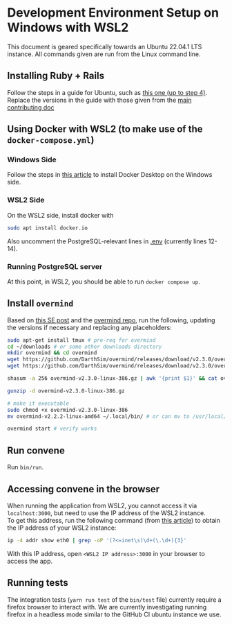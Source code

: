 # Development Environment Setup on Windows with WSL2

This document is geared specifically towards an Ubuntu 22.04.1 LTS instance.
All commands given are run from the Linux command line.

## Installing Ruby + Rails

Follow the steps in a guide for Ubuntu, such as [this one (up to step 4)](https://www.digitalocean.com/community/tutorials/how-to-install-ruby-on-rails-with-rbenv-on-ubuntu-18-04).
Replace the versions in the guide with those given from the [main contributing doc](../CONTRIBUTING.md#2-machine-setup)

## Using Docker with WSL2 (to make use of the `docker-compose.yml`)

### Windows Side

Follow the steps in [this article](https://docs.docker.com/desktop/windows/wsl/) to install Docker Desktop on the Windows side.

### WSL2 Side

On the WSL2 side, install docker with

```bash
sudo apt install docker.io
```

Also uncomment the PostgreSQL-relevant lines in [.env](../.env) (currently lines 12-14).

### Running PostgreSQL server

At this point, in WSL2, you should be able to run `docker compose up`.

## Install `overmind`

Based on [this SE post](https://unix.stackexchange.com/questions/599510/how-to-install-overmind-in-ubuntu)
and the [overmind repo](https://github.com/DarthSim/overmind), run the following, updating the versions if necessary and replacing any placeholders:

```bash
sudo apt-get install tmux # pre-req for overmind
cd ~/downloads # or some other downloads directory
mkdir overmind && cd overmind
wget https://github.com/DarthSim/overmind/releases/download/v2.3.0/overmind-v2.3.0-linux-386.gz # may need to use differnet architecture
wget https://github.com/DarthSim/overmind/releases/download/v2.3.0/overmind-v2.3.0-linux-386.gz.sha256sum

shasum -a 256 overmind-v2.3.0-linux-386.gz | awk '{print $1}' && cat overmind-v2.3.0-linux-386.gz.sha256sum  # Verify these are the same

gunzip -d overmind-v2.3.0-linux-386.gz

# make it executable
sudo chmod +x overmind-v2.3.0-linux-386
mv overmind-v2.2.2-linux-amd64 ~/.local/bin/ # or can mv to /usr/local/bin/ if do sudo

overmind start # verify works
```

## Run convene

Run `bin/run`.

## Accessing convene in the browser

When running the application from WSL2, you cannot access it via `localhost:3000`,
but need to use the IP address of the WSL2 instance.  
To get this address, run the following command (from
[this article](https://hackernoon.com/accessing-network-ppps-running-inside-wsl2-from-other-devices-in-your-lan))
to obtain the IP address of your WSL2 instance:

```bash
ip -4 addr show eth0 | grep -oP '(?<=inet\s)\d+(\.\d+){3}'
```

With this IP address, open `<WSL2 IP address>:3000` in your browser to access the app.

## Running tests

The integration tests (`yarn run test` of the `bin/test` file) currently require a firefox browser to interact with.
We are currently investigating running firefox in a headless mode similar to the GitHub CI ubuntu instance we use.
